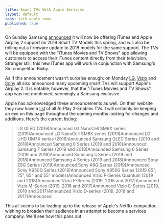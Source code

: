 ```yaml
---
title: Smart TVs With Apple Services
layout: default
tags: tech apple news
published: true
---
```


On Sunday Samsung [announced](https://news.samsung.com/us/samsung-smart-tvs-launch-itunes-movies-tv-shows-support-airplay-2-spring-2019/) it will now be offering iTunes and Apple Airplay 2 support on 2019 Smart TV Models this spring, and will also be rolling out a firmware update to 2018 models for the same support. The TVs will be equipped with the "iTunes Movies and TV Shows" app allowing customers to access their iTunes content directly from their television. Stranger still, this new iTunes app will work in conjunction with Samsung's Siri competitor, Bixby.

As if this announcement wasn't surprise enough: on Monday [LG](https://twitter.com/LGUS/status/1082318564399427586), [Vizio](https://www.vizio.com/apple) and [Sony](https://www.prnewswire.com/news-releases/sony-electronics-adds-super-large-sized-8k-tvs-and-oled-4k-tvs-to-the-master-series-lineup-300774276.html) all also announced many upcoming smart TVs will support Apple's Airplay 2. It is notable, however, that the "iTunes Movies and TV Shows" app was not mentioned, seemingly a Samsung exclusive.

Apple has acknowledged these announcements as well. On their website they now have a [list](https://www.apple.com/ios/home/accessories/#section-tv) of all AirPlay 2-Enables TVs. I will certainly be keeping an eye on this page throughout the coming months looking for changes and additions. Here's the current listing:

>LG OLED (2019)Announced
>LG NanoCell SM9X series (2019)Announced
>LG NanoCell SM8X series (2019)Announced
>LG UHD UM7X series (2019)Announced
>Samsung QLED Series (2019 and 2018)Announced
>Samsung 8 Series (2019 and 2018)Announced
>Samsung 7 Series (2019 and 2018)Announced
>Samsung 6 Series (2019 and 2018)Announced
>Samsung 5 Series (2019 and 2018)Announced
>Samsung 4 Series (2019 and 2018)Announced
>Sony Z9G Series (2019)Announced
>Sony A9G Series (2019)Announced
>Sony X950G Series (2019)Announced
>Sony X850G Series (2019 85", 75", 65" and 55" models)Announced
>Vizio P-Series Quantum (2019 and 2018)Announced
>Vizio P-Series (2019, 2018 and 2017)Announced
>Vizio M-Series (2019, 2018 and 2017)Announced
>Vizio E-Series (2019, 2018 and 2017)Announced
>Vizio D-series (2019, 2018 and 2017)Announced

This all seems to be leading up to the release of Apple's Netflix competitor, wishing to broaden their audience in an attempt to become a services company. We'll see how this pans out
